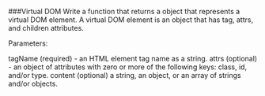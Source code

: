 ###Virtual DOM
Write a function that returns a object that represents a virtual DOM element. A virtual DOM element is an object that has tag, attrs, and children attributes.

Parameters:

tagName (required) - an HTML element tag name as a string.
attrs (optional) - an object of attributes with zero or more of the following keys: class, id, and/or type.
content (optional) a string, an object, or an array of strings and/or objects.
